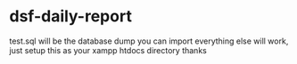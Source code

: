 # dsf-daily-report
test.sql will be the database dump you can import
everything else will work, just setup this as your xampp htdocs directory
thanks
